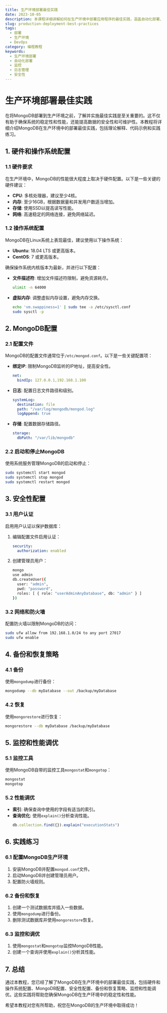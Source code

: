 ```yaml
---
title: 生产环境部署最佳实践
date: 2023-10-05
description: 本课程详细讲解如何在生产环境中部署应用程序的最佳实践，涵盖自动化部署、监控、日志管理及安全性等方面。
slug: production-deployment-best-practices
tags:
  - 部署
  - 生产环境
  - DevOps
category: 编程教程
keywords:
  - 生产环境部署
  - 自动化部署
  - 监控
  - 日志管理
  - 安全性
---
```


# 生产环境部署最佳实践

在将MongoDB部署到生产环境之前，了解并实施最佳实践是至关重要的。这不仅有助于确保系统的稳定性和性能，还能提高数据的安全性和可维护性。本教程将详细介绍MongoDB在生产环境中的部署最佳实践，包括理论解释、代码示例和实践练习。

## 1. 硬件和操作系统配置

### 1.1 硬件要求

在生产环境中，MongoDB的性能很大程度上取决于硬件配置。以下是一些关键的硬件建议：

- **CPU**: 多核处理器，建议至少4核。
- **内存**: 至少16GB，根据数据量和并发用户数适当增加。
- **存储**: 使用SSD以提高读写性能。
- **网络**: 高速稳定的网络连接，避免网络延迟。

### 1.2 操作系统配置

MongoDB在Linux系统上表现最佳，建议使用以下操作系统：

- **Ubuntu**: 18.04 LTS 或更高版本。
- **CentOS**: 7 或更高版本。

确保操作系统内核版本为最新，并进行以下配置：

- **文件描述符**: 增加文件描述符限制，避免资源耗尽。
  ```bash
  ulimit -n 64000
  ```
- **虚拟内存**: 调整虚拟内存设置，避免内存交换。
  ```bash
  echo 'vm.swappiness=1' | sudo tee -a /etc/sysctl.conf
  sudo sysctl -p
  ```

## 2. MongoDB配置

### 2.1 配置文件

MongoDB的配置文件通常位于`/etc/mongod.conf`。以下是一些关键配置项：

- **绑定IP**: 限制MongoDB监听的IP地址，提高安全性。
  ```yaml
  net:
    bindIp: 127.0.0.1,192.168.1.100
  ```
- **日志**: 配置日志文件路径和级别。
  ```yaml
  systemLog:
    destination: file
    path: "/var/log/mongodb/mongod.log"
    logAppend: true
  ```
- **存储**: 配置数据存储路径。
  ```yaml
  storage:
    dbPath: "/var/lib/mongodb"
  ```

### 2.2 启动和停止MongoDB

使用系统服务管理MongoDB的启动和停止：

```bash
sudo systemctl start mongod
sudo systemctl stop mongod
sudo systemctl restart mongod
```

## 3. 安全性配置

### 3.1 用户认证

启用用户认证以保护数据库：

1. 编辑配置文件启用认证：
   ```yaml
   security:
     authorization: enabled
   ```
2. 创建管理员用户：
   ```bash
   mongo
   use admin
   db.createUser({
     user: "admin",
     pwd: "password",
     roles: [ { role: "userAdminAnyDatabase", db: "admin" } ]
   })
   ```

### 3.2 网络和防火墙

配置防火墙以限制MongoDB的访问：

```bash
sudo ufw allow from 192.168.1.0/24 to any port 27017
sudo ufw enable
```

## 4. 备份和恢复策略

### 4.1 备份

使用`mongodump`进行备份：

```bash
mongodump --db myDatabase --out /backup/myDatabase
```

### 4.2 恢复

使用`mongorestore`进行恢复：

```bash
mongorestore --db myDatabase /backup/myDatabase
```

## 5. 监控和性能调优

### 5.1 监控工具

使用MongoDB自带的监控工具`mongostat`和`mongotop`：

```bash
mongostat
mongotop
```

### 5.2 性能调优

- **索引**: 确保查询中使用的字段有适当的索引。
- **查询优化**: 使用`explain()`分析查询性能。
  ```javascript
  db.collection.find({}).explain("executionStats")
  ```

## 6. 实践练习

### 6.1 配置MongoDB生产环境

1. 安装MongoDB并配置`mongod.conf`文件。
2. 启动MongoDB并创建管理员用户。
3. 配置防火墙规则。

### 6.2 备份和恢复

1. 创建一个测试数据库并插入一些数据。
2. 使用`mongodump`进行备份。
3. 删除测试数据库并使用`mongorestore`恢复。

### 6.3 监控和调优

1. 使用`mongostat`和`mongotop`监控MongoDB性能。
2. 创建一个查询并使用`explain()`分析其性能。

## 7. 总结

通过本教程，您已经了解了MongoDB在生产环境中的部署最佳实践，包括硬件和操作系统配置、MongoDB配置、安全性配置、备份和恢复策略、监控和性能调优。这些实践将帮助您确保MongoDB在生产环境中的稳定性和性能。

希望本教程对您有所帮助，祝您在MongoDB的生产环境中取得成功！